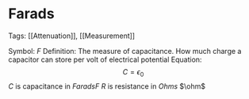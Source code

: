 # Farads
Tags: [[Attenuation]], [[Measurement]]

Symbol: $F$
Definition: The measure of capacitance. How much charge a capacitor can store per volt of electrical potential
Equation:
$$C = \epsilon_0 $$
$C$ is capacitance in *Farads*$F$
$R$ is resistance in *Ohms* $\ohm$
